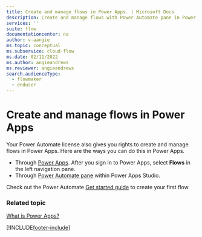 ```yaml
---
title: Create and manage flows in Power Apps. | Microsoft Docs
description: Create and manage flows with Power Automate pane in Power Apps.
services: ''
suite: flow
documentationcenter: na
author: v-aangie
ms.topic: conceptual
ms.subservice: cloud-flow
ms.date: 02/11/2022
ms.author: angieandrews
ms.reviewer: angieandrews
search.audienceType: 
  - flowmaker
  - enduser
---
```


# Create and manage flows in Power Apps

Your Power Automate license also gives you rights to create and manage flows in Power Apps. Here are the ways you can do this in Power Apps.

- Through [Power Apps](https://make.powerapps.com). After you sign in to Power Apps, select **Flows** in the left navigation pane.
- Through [Power Automate pane](/powerapps/maker/canvas-apps/working-with-flows) within Power Apps Studio.

Check out the Power Automate [Get started guide](getting-started.md) to create your first flow.

### Related topic
[What is Power Apps?](/powerapps/powerapps-overview)

[!INCLUDE[footer-include](includes/footer-banner.md)]
